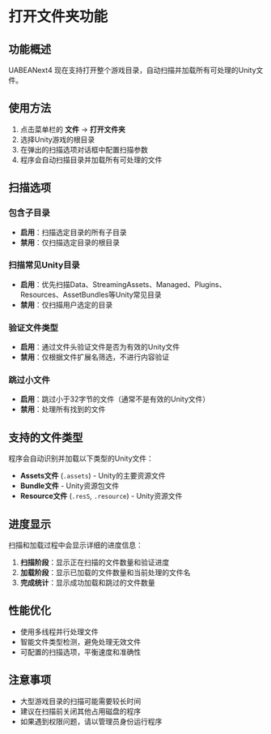 # 打开文件夹功能

## 功能概述

UABEANext4 现在支持打开整个游戏目录，自动扫描并加载所有可处理的Unity文件。

## 使用方法

1. 点击菜单栏的 **文件** → **打开文件夹**
2. 选择Unity游戏的根目录
3. 在弹出的扫描选项对话框中配置扫描参数
4. 程序会自动扫描目录并加载所有可处理的文件

## 扫描选项

### 包含子目录
- **启用**：扫描选定目录的所有子目录
- **禁用**：仅扫描选定目录的根目录

### 扫描常见Unity目录
- **启用**：优先扫描Data、StreamingAssets、Managed、Plugins、Resources、AssetBundles等Unity常见目录
- **禁用**：仅扫描用户选定的目录

### 验证文件类型
- **启用**：通过文件头验证文件是否为有效的Unity文件
- **禁用**：仅根据文件扩展名筛选，不进行内容验证

### 跳过小文件
- **启用**：跳过小于32字节的文件（通常不是有效的Unity文件）
- **禁用**：处理所有找到的文件

## 支持的文件类型

程序会自动识别并加载以下类型的Unity文件：

- **Assets文件** (`.assets`) - Unity的主要资源文件
- **Bundle文件** - Unity资源包文件
- **Resource文件** (`.resS`, `.resource`) - Unity资源文件

## 进度显示

扫描和加载过程中会显示详细的进度信息：

1. **扫描阶段**：显示正在扫描的文件数量和验证进度
2. **加载阶段**：显示已加载的文件数量和当前处理的文件名
3. **完成统计**：显示成功加载和跳过的文件数量

## 性能优化

- 使用多线程并行处理文件
- 智能文件类型检测，避免处理无效文件
- 可配置的扫描选项，平衡速度和准确性

## 注意事项

- 大型游戏目录的扫描可能需要较长时间
- 建议在扫描前关闭其他占用磁盘的程序
- 如果遇到权限问题，请以管理员身份运行程序 